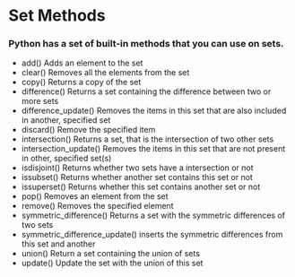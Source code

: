 # Set Methods
### Python has a set of built-in methods that you can use on sets.

* add()	Adds an element to the set
* clear()	Removes all the elements from the set
* copy()	Returns a copy of the set
* difference()	Returns a set containing the difference between two or more sets
* difference_update()	Removes the items in this set that are also included in another, specified set
* discard()	Remove the specified item
* intersection()	Returns a set, that is the intersection of two other sets
* intersection_update()	Removes the items in this set that are not present in other, specified set(s)
* isdisjoint()	Returns whether two sets have a intersection or not
* issubset()	Returns whether another set contains this set or not
* issuperset()	Returns whether this set contains another set or not
* pop()	Removes an element from the set
* remove()	Removes the specified element
* symmetric_difference()	Returns a set with the symmetric differences of two sets
* symmetric_difference_update()	inserts the symmetric differences from this set and another
* union()	Return a set containing the union of sets
* update()	Update the set with the union of this set 
